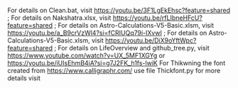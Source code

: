 For details on Clean.bat, visit https://youtu.be/3F1LgEkEhsc?feature=shared ;
For details on Nakshatra.xlsx, visit https://youtu.be/rfLIbneHFcU?feature=shared ;
For details on Astro-Calculations-V5-Basic.xlsm, visit https://youtu.be/a_B9crVzWl4?si=fCRIUQq79i-IXvwI ;
For details on Astro-Calculations-V5-Basic.xlsm, visit https://youtu.be/DiX9oYftWpc?feature=shared ;
For details on LifeOverview and github_tree.py, visit https://www.youtube.com/watch?v=UX_5MF1XGYg or https://youtu.be/iUIsEhmB4iA?si=g7J2FK_h1fs-lwiK
For Thikwning the font created from https://www.calligraphr.com/ use file Thickfont.py for more details visit

